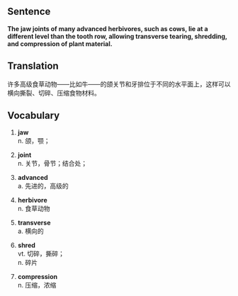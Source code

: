 ## Sentence

**The jaw joints of many advanced herbivores, such as cows, lie at a different level than the tooth row, allowing transverse tearing, shredding, and compression of plant material.**

## Translation

许多高级食草动物——比如牛——的颌关节和牙排位于不同的水平面上，这样可以横向撕裂、切碎、压缩食物材料。     


## Vocabulary     

1. **jaw**     
n. 颌，颚；     

2. **joint**      
n. 关节，骨节；结合处；     

3. **advanced**     
a. 先进的，高级的        

4. **herbivore**       
n. 食草动物       

5. **transverse**      
a. 横向的      

6. **shred**       
vt. 切碎，撕碎；     
n. 碎片       

7. **compression**      
n. 压缩，浓缩        


